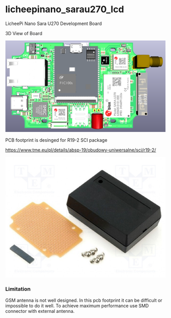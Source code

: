 # licheepinano_sarau270_lcd
LicheePi Nano Sara U270 Development Board

3D View of Board

![3D View](board_view.png)


PCB footprint is desinged for R19-2 SCI package

https://www.tme.eu/pl/details/absp-19/obudowy-uniwersalne/sci/r19-2/

![Package](r19-2-sci.jpg)

### Limitation

GSM antenna is not well designed. In this pcb footprint it can be difficult or impossible to do it well. To achieve maximum performance use SMD connector with external antenna.


